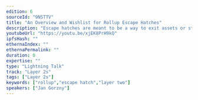 ```yaml
---
edition: 6
sourceId: "9NSTTV"
title: "An Overview and Wishlist for Rollup Escape Hatches"
description: "Escape hatches are meant to be a way to exit assets or state from a rollup in the hopefully unlikely event that sequencers are offline. In this talk, we review which projects have these hatches and what plans are publicly available for future rollups or versions of these rollups. We list some ideas that these, and other rollups, may implement or adopt in the future, for more robust and secure rollups. The suggestions will be rooted in our concern for security and the issues presented by bridges."
youtubeUrl: "https://youtu.be/xjEK8PrH9kQ"
ipfsHash: ""
ethernaIndex: ""
ethernaPermalink: ""
duration: 0
expertise: ""
type: "Lightning Talk"
track: "Layer 2s"
tags: ["Layer 2s"]
keywords: ["rollup","escape hatch","layer two"]
speakers: ["Jan Gorzny"]
---
```

